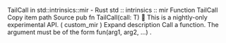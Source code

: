 TailCall in std::intrinsics::mir - Rust
std
::
intrinsics
::
mir
Function
TailCall
Copy item path
Source
pub fn TailCall<T>(call: T)
🔬
This is a nightly-only experimental API. (
custom_mir
)
Expand description
Call a function.
The argument must be of the form
fun(arg1, arg2, ...)
.